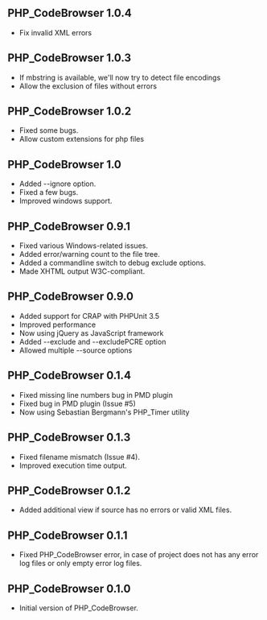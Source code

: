 PHP_CodeBrowser 1.0.4
-------------------
* Fix invalid XML errors

PHP_CodeBrowser 1.0.3
-------------------
* If mbstring is available, we'll now try to detect file encodings
* Allow the exclusion of files without errors

PHP_CodeBrowser 1.0.2
-------------------
* Fixed some bugs.
* Allow custom extensions for php files

PHP_CodeBrowser 1.0
-------------------

* Added --ignore option.
* Fixed a few bugs.
* Improved windows support.

PHP_CodeBrowser 0.9.1
---------------------

* Fixed various Windows-related issues.
* Added error/warning count to the file tree.
* Added a commandline switch to debug exclude options.
* Made XHTML output W3C-compliant.

PHP_CodeBrowser 0.9.0
---------------------

* Added support for CRAP with PHPUnit 3.5
* Improved performance
* Now using jQuery as JavaScript framework
* Added --exclude and --excludePCRE option
* Allowed multiple --source options

PHP_CodeBrowser 0.1.4
---------------------

* Fixed missing line numbers bug in PMD plugin
* Fixed bug in PMD plugin (Issue #5)
* Now using Sebastian Bergmann's PHP_Timer utility


PHP_CodeBrowser 0.1.3
---------------------

* Fixed filename mismatch (Issue #4).
* Improved execution time output.


PHP_CodeBrowser 0.1.2
---------------------

* Added additional view if source has no errors or valid XML files.


PHP_CodeBrowser 0.1.1
---------------------

* Fixed PHP_CodeBrowser error, in case of project does not has any error log
  files or only empty error log files.


PHP_CodeBrowser 0.1.0
---------------------

* Initial version of PHP_CodeBrowser.

